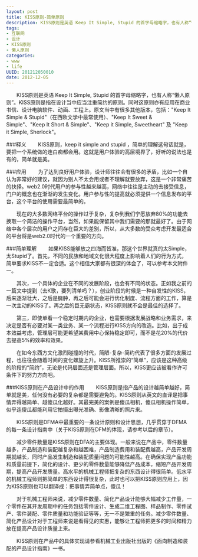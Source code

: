 ```yaml
--- 
layout: post
title: KISS原则-简单原则
description: KISS原则是英语 Keep It Simple, Stupid 的首字母缩略字，也有人称“懒人原则”。KISS原则是指在设计当中应当注重简约的原则。
tags: 
- 互联网
- 设计
- KISS原则
- 懒人原则
categories:
- www
- life
UUID: 201212050010
date: 2012-12-05
---
```


　　KISS原则是英语 Keep It Simple, Stupid 的首字母缩略字，也有人称“懒人原则”。KISS原则是指在设计当中应当注重简约的原则。同时这原则亦有应用在商业书信、设计电脑软件、动画、工程上。原文当中有很多其他版本，包括："Keep It Simple & Stupid"（在西欧文学中最常使用）、"Keep It Sweet & Simple"、"Keep It Short & Simple"、"Keep it Simple, Sweetheart" 及 "Keep it Simple, Sherlock"。

###释义
　　KISS原则，keep it simple and stupid ，简单的理解这句话就是，要把一个系统做的连白痴都会用。这就是用户体验的高层境界了，好听的说法也是有的，简单就是美。

###应用
　　为了达到良好用户体验，设计师往往会有很多的矛盾，比如一个自认为非常好的建议，就因为别人不太会用或者不理解就要放弃，这是一个非常痛苦的抉择。web2.0时代用户的参与性越来越高，网络中往往是主动的去接受信息，门户的概念也在渐渐的发生变化。用户参与性的提高就必须提供一个信息发布的平台，这个平台的使用需要最简单的。

　　现在的大多数网络平台的操作过于复杂，复杂到我们宁愿放弃80%的功能去换取一个简洁的操作平台，当然，如果能保留其中我们需要的那就最好了。由于网络中各个层次的用户之间存在巨大的差别，所以，从大多数的受众考虑开发最适合的平台将是web2.0时代的一个重要的方向。

###简单理解
　　如果KISS能够放之四海而皆准，那这个世界就真的太Simple，太Stupid了。首先，不同的民族和地域文化很大程度上影响着人们的行为方式，简单要求KISS不一定合适。这个相信大家都有很深的体会了，可以参考本文附件一。

　　其次，一个具体的企业在不同的发展阶段，也会有不同的状态。正如我之前的一篇文中提到（去K歌，要列清单吗？），创业阶段的时候是一种自发性的KISS，后来逐渐壮大，之后是臃肿，再之后可能会进行优化制度、流程方面的工作，算是一次主动的KISS了。再之后的巨无霸状态，KISS原则就不会是最佳的选择了。

　　第三，即使单看一个稳定时期内的企业，也需要根据发展战略和业务需求，来决定是否有必要对某一类业务、某一个流程进行KISS方向的改造。比如，出于成本效益考虑，管理层可能更希望某费用中心保持稳定即可，而不是花20%的代价去提高5%的效率和效果。

　　在如今东西方文化激烈碰撞的时代，简陋-复杂-简约代表了很多方面的发展过程，也往往会随着时间的变化螺旋上升。KISS所推崇的“简单”，应该是这种高级的阶段的“简约”，无论是代码层面还是管理层面。所以，KISS更应该被看作许可条件下的努力方向吧。

###KISS原则在产品设计中的作用
　　KISS原则是指产品的设计越简单越好，简单就是美，任何没有必要的复杂都是需要避免的。KISS原则从英文的直译是把事情弄得越简单、越傻瓜化越好。其最完美的案例是傻瓜相机，傻瓜相机操作简单，似乎连傻瓜都能利用它拍摄出曝光准确、影像清晰的照片来。

　　KISS原则是DFMA中最重要的一条设计原则和设计思想，几乎贯穿于DFMA的每一条设计指南中（关于KISS原则在DFM的体现，请参考以后的章节）。

　　减少零件数量是KISS原则在DFA的主要体现。一般来说在产品中，零件数量越多，产品制造和装配越复杂和越困难，产品制造费用和装配费越高，产品开发周期就越长，同时产品发生制造和装配质量问题的可能性越高。在确保实现产品功能和质量前提下，简化的设计、更少的零件数量能够降低产品成本，缩短产品开发周期，提高产品开发质量。高水平的机械工程师把复杂的东西设计得很简单。低水平的机械工程师则把简单的东西设计得很复杂，此时也可以把KISS原则应用上，因为KISS原则也可以翻译成：把事情弄简单点，傻瓜！

　　对于机械工程师来说，减少零件数量、简化产品设计能够大幅减少工作量，一个零件在其开发周期中的任务包括零件设计、生成二维工程图、样品制作、零件试产、零件装配、零件质量和功能验证等等，无一不是繁重的任务。减少零件数量、简化产品设计对于工程师来说是看得见的实惠，能够让工程师把更多的时间和精力放在提高产品设计质量上来。

　　KISS原则在产品中的具体实现请参看机械工业出版社出版的《面向制造和装配的产品设计指南》一书。

